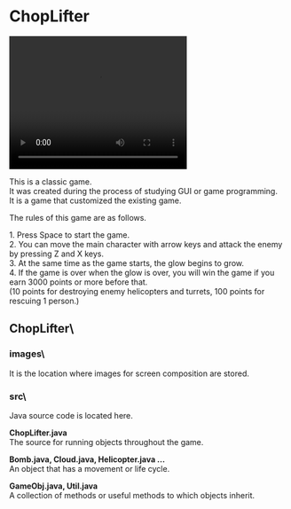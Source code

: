 <h1>ChopLifter</h1>

<video width="320" height="240" controls>
  <source src="game.mp4" type="video/mp4">
Your browser does not support the video tag.
</video>

This is a classic game.    
It was created during the process of studying GUI or game programming.    
It is a game that customized the existing game.   


<p>The rules of this game are as follows.</p>
<p>
1. Press Space to start the game.  </br>
2. You can move the main character with arrow keys and attack the enemy by pressing Z and X keys.  </br>
3. At the same time as the game starts, the glow begins to grow.  </br>
4. If the game is over when the glow is over, you will win the game if you earn 3000 points or more before that.  </br>
(10 points for destroying enemy helicopters and turrets, 100 points for rescuing 1 person.)  </br>
</p>

<h2>ChopLifter\</h2>

<h3>images\</h3>
<p>It is the location where images for screen composition are stored.</p>

<h3>src\</h3>
<p>Java source code is located here.</p>
<p><strong>ChopLifter.java</strong></br>
The source for running objects throughout the game.
</p>
<p><strong>Bomb.java, Cloud.java, Helicopter.java ...</strong></br>
An object that has a movement or life cycle.
</p>
<p><strong>GameObj.java, Util.java</strong></br>
A collection of methods or useful methods to which objects inherit.
</p>
